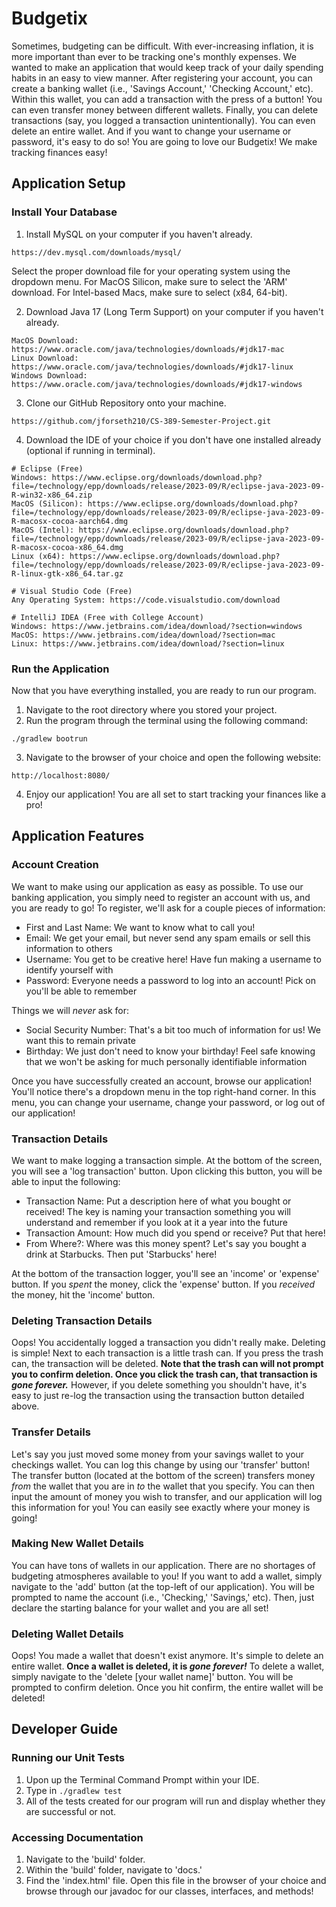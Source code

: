 # Budgetix
Sometimes, budgeting can be difficult. With ever-increasing inflation, it is more important
than ever to be tracking one's monthly expenses. We wanted to make an application that would keep
track of your daily spending habits in an easy to view manner. After registering your account, 
you can create a banking wallet (i.e., 'Savings Account,' 'Checking Account,' etc). Within this
wallet, you can add a transaction with the press of a button! You can even transfer money between
different wallets. Finally, you can delete transactions (say, you logged a transaction 
unintentionally). You can even delete an entire wallet. And if you want to change your username
or password, it's easy to do so! You are going to love our Budgetix! We make tracking finances
easy!

## Application Setup
### Install Your Database
1. Install MySQL on your computer if you haven't already.
```
https://dev.mysql.com/downloads/mysql/
```
Select the proper download file for your operating system using the dropdown menu. For MacOS
Silicon, make sure to select the 'ARM' download. For Intel-based Macs, make sure to select (x84,
64-bit).

2. Download Java 17 (Long Term Support) on your computer if you haven't already.
```
MacOS Download: https://www.oracle.com/java/technologies/downloads/#jdk17-mac
Linux Download: https://www.oracle.com/java/technologies/downloads/#jdk17-linux
Windows Download: https://www.oracle.com/java/technologies/downloads/#jdk17-windows
```

3. Clone our GitHub Repository onto your machine.
```
https://github.com/jforseth210/CS-389-Semester-Project.git
```

4. Download the IDE of your choice if you don't have one installed already (optional if running in terminal).
```
# Eclipse (Free)
Windows: https://www.eclipse.org/downloads/download.php?file=/technology/epp/downloads/release/2023-09/R/eclipse-java-2023-09-R-win32-x86_64.zip
MacOS (Silicon): https://www.eclipse.org/downloads/download.php?file=/technology/epp/downloads/release/2023-09/R/eclipse-java-2023-09-R-macosx-cocoa-aarch64.dmg
MacOS (Intel): https://www.eclipse.org/downloads/download.php?file=/technology/epp/downloads/release/2023-09/R/eclipse-java-2023-09-R-macosx-cocoa-x86_64.dmg
Linux (x64): https://www.eclipse.org/downloads/download.php?file=/technology/epp/downloads/release/2023-09/R/eclipse-java-2023-09-R-linux-gtk-x86_64.tar.gz

# Visual Studio Code (Free)
Any Operating System: https://code.visualstudio.com/download

# IntelliJ IDEA (Free with College Account)
Windows: https://www.jetbrains.com/idea/download/?section=windows
MacOS: https://www.jetbrains.com/idea/download/?section=mac
Linux: https://www.jetbrains.com/idea/download/?section=linux
```

### Run the Application
Now that you have everything installed, you are ready to run our program. 
1. Navigate to the root directory where you stored your project.
2. Run the program through the terminal using the following command:
```
./gradlew bootrun
```
3. Navigate to the browser of your choice and open the following website:
```
http://localhost:8080/
```

4. Enjoy our application! You are all set to start tracking your finances like a pro!

## Application Features
### Account Creation
We want to make using our application as easy as possible. To use our banking application, you
simply need to register an account with us, and you are ready to go! To register, we'll ask for a
couple pieces of information:
* First and Last Name: We want to know what to call you!
* Email: We get your email, but never send any spam emails or sell this information to others
* Username: You get to be creative here! Have fun making a username to identify yourself with
* Password: Everyone needs a password to log into an account! Pick on you'll be able to remember

Things we will _never_ ask for:
* Social Security Number: That's a bit too much of information for us! We want this to remain private
* Birthday: We just don't need to know your birthday! Feel safe knowing that we won't be asking for much
personally identifiable information

Once you have successfully created an account, browse our application! You'll notice there's a 
dropdown menu in the top right-hand corner. In this menu, you can change your username, change
your password, or log out of our application!

### Transaction Details
We want to make logging a transaction simple. At the bottom of the screen, you will see a 'log 
transaction' button. Upon clicking this button, you will be able to input the following:
* Transaction Name: Put a description here of what you bought or received! The key is naming
your transaction something you will understand and remember if you look at it a year into the future
* Transaction Amount: How much did you spend or receive? Put that here!
* From Where?: Where was this money spent? Let's say you bought a drink at Starbucks. Then put
'Starbucks' here!

At the bottom of the transaction logger, you'll see an 'income' or 'expense' button. If you _spent_
the money, click the 'expense' button. If you _received_ the money, hit the 'income' button.

### Deleting Transaction Details
Oops! You accidentally logged a transaction you didn't really make. Deleting is simple! Next to
each transaction is a little trash can. If you press the trash can, the transaction will be
deleted. **Note that the trash can will not prompt you to confirm deletion. Once you click
the trash can, that transaction is _gone forever._** However, if you delete something you shouldn't
have, it's easy to just re-log the transaction using the transaction button detailed above.

### Transfer Details
Let's say you just moved some money from your savings wallet to your checkings wallet. You can
log this change by using our 'transfer' button! The transfer button (located at the bottom of 
the screen) transfers money _from_ the wallet that you are in _to_ the wallet that you specify.
You can then input the amount of money you wish to transfer, and our application will log this
information for you! You can easily see exactly where your money is going!

### Making New Wallet Details
You can have tons of wallets in our application. There are no shortages of budgeting atmospheres
available to you! If you want to add a wallet, simply navigate to the 'add' button (at the top-left
of our application). You will be prompted to name the account (i.e., 'Checking,' 'Savings,' etc).
Then, just declare the starting balance for your wallet and you are all set!

### Deleting Wallet Details
Oops! You made a wallet that doesn't exist anymore. It's simple to delete an entire wallet. 
**Once a wallet is deleted, it is _gone forever!_** To delete a wallet, simply navigate to the
'delete [your wallet name]' button. You will be prompted to confirm deletion. Once you hit
confirm, the entire wallet will be deleted!

## Developer Guide
### Running our Unit Tests
1. Upon up the Terminal Command Prompt within your IDE.
2. Type in ```./gradlew test```
3. All of the tests created for our program will run and display whether they are successful
or not.

### Accessing Documentation
1. Navigate to the 'build' folder.
2. Within the 'build' folder, navigate to 'docs.'
3. Find the 'index.html' file. Open this file in the browser of your choice and browse through
our javadoc for our classes, interfaces, and methods!